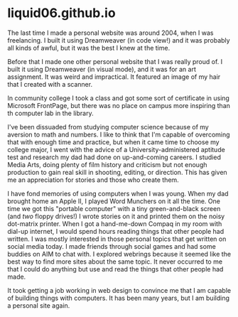 liquid06.github.io
==================

The last time I made a personal website was around 2004, when I was freelancing. I built it using Dreamweaver (in code view!) and it was probably all kinds of awful, but it was the best I knew at the time. 

Before that I made one other personal website that I was really proud of. I built it using Dreamweaver (in visual mode), and it was for an art assignment. It was weird and impractical. It featured an image of my hair that I created with a scanner.

In community college I took a class and got some sort of certificate in using Microsoft FrontPage, but there was no place on campus more inspiring than th computer lab in the library.

I've been dissuaded from studying computer science because of my aversion to math and numbers. I like to think that I'm capable of overcoming that with enough time and practice, but when it came time to choose my college major, I went with the advice of a University-administered aptitude test and research my dad had done on up-and-coming careers. I studied Media Arts, doing plenty of film history and criticism but not enough production to gain real skill in shooting, editing, or direction. This has given me an appreciation for stories and those who create them.

I have fond memories of using computers when I was young. When my dad brought home an Apple II, I played Word Munchers on it all the time. One time we got this "portable computer" with a tiny green-and-black screen (and _two_ floppy drives!) I wrote stories on it and printed them on the noisy dot-matrix printer. When I got a hand-me-down Compaq in my room with dial-up internet, I would spend hours reading things that other people had written. I was mostly interested in those personal topics that get written on social media today. I made friends through social games and had some buddies on AIM to chat with. I explored webrings because it seemed like the best way to find more sites about the same topic. It never occurred to me that I could do anything but use and read the things that other people had made.

It took getting a job working in web design to convince me that I am capable of building things with computers. It has been many years, but I am building a personal site again.
